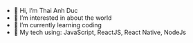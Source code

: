 - 👋 Hi, I’m Thai Anh Duc
- 👀 I’m interested in about the world
- 🌱 I’m currently learning coding
- 💞️ My tech using: JavaScript, ReactJS, React Native, NodeJs

<!---
ThaiAnhDuc02/ThaiAnhDuc02 is a ✨ special ✨ repository because its `README.md` (this file) appears on your GitHub profile.
You can click the Preview link to take a look at your changes.
--->
